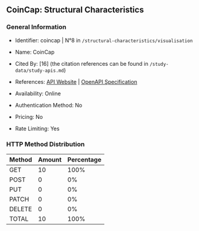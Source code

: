 ## CoinCap: Structural Characteristics

### General Information

- Identifier: coincap | N°8 in `/structural-characteristics/visualisation`

- Name: CoinCap

- Cited By: [16] (the citation references can be found in `/study-data/study-apis.md`)

- References: [API Website](https://docs.coincap.io) | [OpenAPI Specification](https://docs.coincap.io/)

- Availability: Online

- Authentication Method: No

- Pricing: No

- Rate Limiting: Yes

### HTTP Method Distribution

| Method | Amount | Percentage |
|--------|--------|------------|
| GET | 10 | 100% |
| POST | 0 | 0% |
| PUT | 0 | 0% |
| PATCH | 0 | 0% |
| DELETE | 0 | 0% |
| TOTAL | 10 | 100% |

